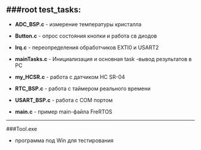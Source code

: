 ###root test_tasks:
------------------
- **ADC_BSP.c**  -  измерение температуры кристалла

-  **Button.c**  -   опрос состояния кнопки и работа св диодов

- **Irq.c**     -   переопределения обработчиков EXTI0 и USART2

- **mainTasks.c** - Инициализация и основная task -вывод результатов в PC

- **my_HCSR.c**  - работа с датчиком HC SR-04
 
- **RTC_BSP.c** - работа с таймером реального времени
 
- **USART_BSP.c** -  работа с COM портом
 
- **main.c** - пример main-файла FreRTOS

------------------------------------
###Tool.exe 
- программа под Win для тестирования

